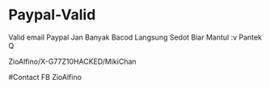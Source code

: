 # Paypal-Valid
Valid email Paypal 
Jan Banyak Bacod Langsung Sedot Biar Mantul :v Pantek Q

ZioAlfino/X-G77Z10HACKED/MikiChan

#Contact FB ZioAlfino
